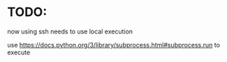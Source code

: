 # TODO:

now using ssh
needs to use local execution

use https://docs.python.org/3/library/subprocess.html#subprocess.run
to execute
